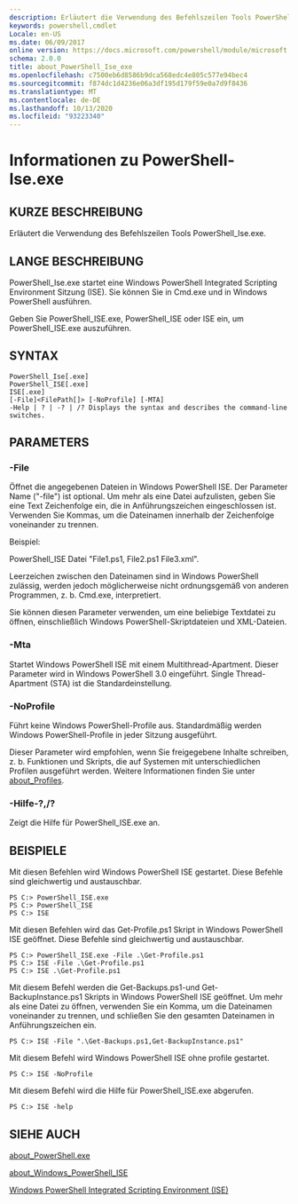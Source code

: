 ```yaml
---
description: Erläutert die Verwendung des Befehlszeilen Tools PowerShell_Ise.exe.
keywords: powershell,cmdlet
Locale: en-US
ms.date: 06/09/2017
online version: https://docs.microsoft.com/powershell/module/microsoft.powershell.core/about/about_powershell_ise_exe?view=powershell-5.1&WT.mc_id=ps-gethelp
schema: 2.0.0
title: about_PowerShell_Ise_exe
ms.openlocfilehash: c7500eb6d8586b9dca568edc4e805c577e94bec4
ms.sourcegitcommit: f874dc1d4236e06a3df195d179f59e0a7d9f8436
ms.translationtype: MT
ms.contentlocale: de-DE
ms.lasthandoff: 10/13/2020
ms.locfileid: "93223340"
---
```

# <a name="about-powershell-iseexe"></a>Informationen zu PowerShell-Ise.exe

## <a name="short-description"></a>KURZE BESCHREIBUNG

Erläutert die Verwendung des Befehlszeilen Tools PowerShell_Ise.exe.

## <a name="long-description"></a>LANGE BESCHREIBUNG

PowerShell_Ise.exe startet eine Windows PowerShell Integrated Scripting Environment Sitzung (ISE). Sie können Sie in Cmd.exe und in Windows PowerShell ausführen.

Geben Sie PowerShell_ISE.exe, PowerShell_ISE oder ISE ein, um PowerShell_ISE.exe auszuführen.

## <a name="syntax"></a>SYNTAX

```
PowerShell_Ise[.exe]
PowerShell_ISE[.exe]
ISE[.exe]
[-File]<FilePath[]> [-NoProfile] [-MTA]
-Help | ? | -? | /? Displays the syntax and describes the command-line switches.
```

## <a name="parameters"></a>PARAMETERS

### <a name="-file"></a>-File

Öffnet die angegebenen Dateien in Windows PowerShell ISE. Der Parameter Name ("-file") ist optional. Um mehr als eine Datei aufzulisten, geben Sie eine Text Zeichenfolge ein, die in Anführungszeichen eingeschlossen ist. Verwenden Sie Kommas, um die Dateinamen innerhalb der Zeichenfolge voneinander zu trennen.

Beispiel:

PowerShell_ISE Datei "File1.ps1, File2.ps1 File3.xml".

Leerzeichen zwischen den Dateinamen sind in Windows PowerShell zulässig, werden jedoch möglicherweise nicht ordnungsgemäß von anderen Programmen, z. b. Cmd.exe, interpretiert.

Sie können diesen Parameter verwenden, um eine beliebige Textdatei zu öffnen, einschließlich Windows PowerShell-Skriptdateien und XML-Dateien.

### <a name="-mta"></a>-Mta

Startet Windows PowerShell ISE mit einem Multithread-Apartment. Dieser Parameter wird in Windows PowerShell 3.0 eingeführt. Single Thread-Apartment (STA) ist die Standardeinstellung.

### <a name="-noprofile"></a>-NoProfile

Führt keine Windows PowerShell-Profile aus. Standardmäßig werden Windows PowerShell-Profile in jeder Sitzung ausgeführt.

Dieser Parameter wird empfohlen, wenn Sie freigegebene Inhalte schreiben, z. b. Funktionen und Skripts, die auf Systemen mit unterschiedlichen Profilen ausgeführt werden.
Weitere Informationen finden Sie unter [about_Profiles](about_Profiles.md).

### <a name="-help---"></a>-Hilfe-?,/?

Zeigt die Hilfe für PowerShell_ISE.exe an.

## <a name="examples"></a>BEISPIELE

Mit diesen Befehlen wird Windows PowerShell ISE gestartet. Diese Befehle sind gleichwertig und austauschbar.

```
PS C:> PowerShell_ISE.exe
PS C:> PowerShell_ISE
PS C:> ISE
```

Mit diesen Befehlen wird das Get-Profile.ps1 Skript in Windows PowerShell ISE geöffnet.
Diese Befehle sind gleichwertig und austauschbar.

```
PS C:> PowerShell_ISE.exe -File .\Get-Profile.ps1
PS C:> ISE -File .\Get-Profile.ps1
PS C:> ISE .\Get-Profile.ps1
```

Mit diesem Befehl werden die Get-Backups.ps1-und Get-BackupInstance.ps1 Skripts in Windows PowerShell ISE geöffnet. Um mehr als eine Datei zu öffnen, verwenden Sie ein Komma, um die Dateinamen voneinander zu trennen, und schließen Sie den gesamten Dateinamen in Anführungszeichen ein.

```
PS C:> ISE -File ".\Get-Backups.ps1,Get-BackupInstance.ps1"
```

Mit diesem Befehl wird Windows PowerShell ISE ohne profile gestartet.

```
PS C:> ISE -NoProfile
```

Mit diesem Befehl wird die Hilfe für PowerShell_ISE.exe abgerufen.

```
PS C:> ISE -help
```

## <a name="see-also"></a>SIEHE AUCH

[about_PowerShell.exe](about_PowerShell_exe.md)

[about_Windows_PowerShell_ISE](about_Windows_PowerShell_ISE.md)

[Windows PowerShell Integrated Scripting Environment (ISE)](/powershell/scripting/windows-powershell/ise/introducing-the-windows-powershell-ise)
